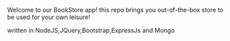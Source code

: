 Welcome to our BookStore app!
this repo brings you out-of-the-box store to be used for your own leisure!

written in NodeJS,JQuery,Bootstrap,ExpressJs and Mongo
